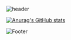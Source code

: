 


![header](https://capsule-render.vercel.app/api?type=wave&color=FE5196&height=300&section=header&text=jhuee%20&fontSize=90)

[![Anurag's GitHub stats](https://github-readme-stats.vercel.app/api?username=jhuee)](https://github.com/jhuee/github-readme-stats)


![Footer](https://capsule-render.vercel.app/api?type=waving&color=FE5196&height=200&section=footer)
